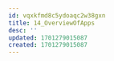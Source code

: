 ```yaml
---
id: vqxkfmd8c5ydoaqc2w38gxn
title: 14_OverviewOfApps
desc: ''
updated: 1701279015087
created: 1701279015087
---
```

